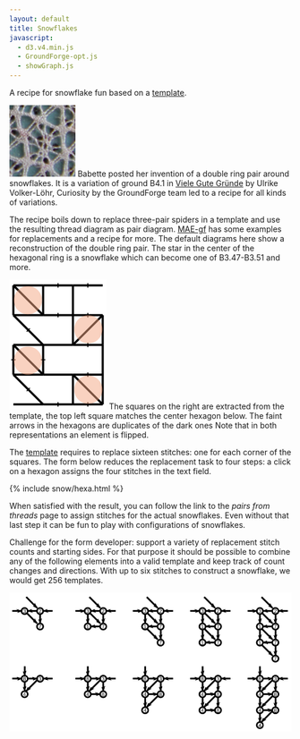 ```yaml
---
layout: default
title: Snowflakes
javascript:
  - d3.v4.min.js
  - GroundForge-opt.js
  - showGraph.js
---
```


A recipe for snowflake fun based on a [template].

![sample](sample.png?align=left)
Babette posted her invention of a double ring pair around snowflakes.
It is a variation of ground B4.1 in [Viele Gute Gründe] by Ulrike Volker-Löhr,
Curiosity by the GroundForge team led to a recipe for all kinds of variations.

The recipe boils down to replace three-pair spiders in a template and use the resulting thread diagram as pair diagram.
[MAE-gf](/MAE-gf/docs/snow-stitches/#examples) has some examples for replacements and a recipe for more.
The default diagrams here show a reconstruction of the double ring pair.
The star in the center of the hexagonal ring is a snowflake 
which can become one of B3.47-B3.51 and more.

![](capture-extract.svg?align=right)
The squares on the right are extracted from the template,
the top left square matches the center hexagon below.
The faint arrows in the hexagons are duplicates of the dark ones
Note that in both representations an element is flipped.

The [template] requires to replace sixteen stitches:
one for each corner of the squares.
The form below reduces the replacement task to four steps: 
a click on a hexagon assigns the four stitches in the text field.

<script>{% include snow/hexa.js %}</script>
{% include snow/hexa.html %}

When satisfied with the result, you can follow the link to the _pairs from threads_ page to assign stitches for the actual snowflakes.
Even without that last step it can be fun to play with configurations of snowflakes.

Challenge for the form developer: support a variety of replacement stitch counts and starting sides.
For that purpose it should be possible to combine any of the following elements into a valid template
and keep track of count changes and directions.
With up to six stitches to construct a snowflake, we would get 256 templates.

![](plaits.svg)

[Viele Gute Gründe]: https://www.librarything.com/work/2331526/book/11899122
[example]: https://d-bl.github.io/GroundForge/stitches?patchWidth=11&patchHeight=10&footside=b,-,b,-&tile=3217,1783,3248,1731,&headside=7,8,-,c&shiftColsSW=0&shiftRowsSW=4&shiftColsSE=4&shiftRowsSE=2&m1=llctt&e1=ctc&d1=rc&c1=tc&b1=lcrclc&a1=rrctt&m2=llctt&e2=ctc&d2=cr&c2=crclcr&b2=ct&e3=lc&d3=ctc&c3=cr&b3=ctc&a3=rrctt&m4=llctt&e4=cl&d4=ctc&c4=ctc&b4=lc&droste2=
[template]: https://d-bl.github.io/GroundForge/stitches.html?patchWidth=11&patchHeight=10&footside=b,-,b,-&tile=3217,1783,3248,1731,&headside=7,8,-,c&shiftColsSW=0&shiftRowsSW=4&shiftColsSE=4&shiftRowsSE=2&m1=llctt&e1=ctc&d1=ctc&c1=ctc&b1=ctc&a1=rrctt&m2=llctt&e2=ctc&d2=ctc&c2=ctc&b2=ctc&e3=ctc&d3=ctc&c3=ctc&b3=ctc&a3=rrctt&m4=llctt&e4=ctc&d4=ctc&c4=ctc&b4=ctc

